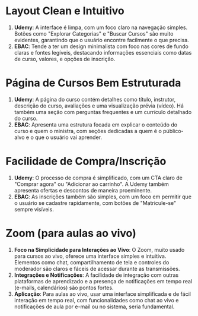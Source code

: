 # Layout Clean e Intuitivo
  1. **Udemy**: A interface é limpa, com um foco claro na navegação simples. Botões como "Explorar Categorias" e "Buscar Cursos" são muito evidentes, garantindo que o usuário encontre facilmente o que precisa.
  2. **EBAC**: Tende a ter um design minimalista com foco nas cores de fundo claras e fontes legíveis, destacando informações essenciais como datas de curso, valores, e opções de inscrição.
# Página de Cursos Bem Estruturada
  1. **Udemy**: A página do curso contém detalhes como título, instrutor, descrição do curso, avaliações e uma visualização prévia (vídeo). Há também uma seção com perguntas frequentes e um currículo detalhado do curso.  
  2. **EBAC**: Apresenta uma estrutura focada em explicar o conteúdo do curso e quem o ministra, com seções dedicadas a quem é o público-alvo e o que o usuário vai aprender.
# Facilidade de Compra/Inscrição
  1. **Udemy**: O processo de compra é simplificado, com um CTA claro de "Comprar agora" ou "Adicionar ao carrinho". A Udemy também apresenta ofertas e descontos de maneira proeminente.
  2. **EBAC**: As inscrições também são simples, com um foco em permitir que o usuário se cadastre rapidamente, com botões de "Matricule-se" sempre visíveis.
# Zoom (para aulas ao vivo)
  1. **Foco na Simplicidade para Interações ao Vivo**: O Zoom, muito usado para cursos ao vivo, oferece uma interface simples e intuitiva. Elementos como chat, compartilhamento de tela e controles do moderador são claros e fáceis de acessar durante as transmissões.
  2. **Integrações e Notificações**: A facilidade de integração com outras plataformas de aprendizado e a presença de notificações em tempo real (e-mails, calendários) são pontos fortes.
  3. **Aplicação**: Para aulas ao vivo, usar uma interface simplificada e de fácil interação em tempo real, com funcionalidades como chat ao vivo e notificações de aula por e-mail ou no sistema, seria fundamental.

